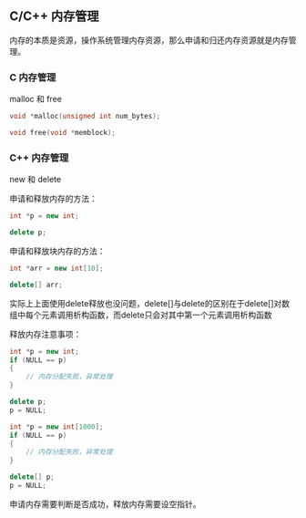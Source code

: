 ## C/C++ 内存管理

内存的本质是资源，操作系统管理内存资源，那么申请和归还内存资源就是内存管理。

### C 内存管理

malloc 和 free

```c
void *malloc(unsigned int num_bytes);

void free(void *memblock);
```

### C++ 内存管理

new 和 delete

申请和释放内存的方法：

```c++
int *p = new int;

delete p;
```

申请和释放块内存的方法：

```c++
int *arr = new int[10];

delete[] arr;
```
实际上上面使用delete释放也没问题，delete[]与delete的区别在于delete[]对数组中每个元素调用析构函数，而delete只会对其中第一个元素调用析构函数

释放内存注意事项：

```c++
int *p = new int;
if (NULL == p)
{
    // 内存分配失败，异常处理
}

delete p;
p = NULL;
```

```c++
int *p = new int[1000];
if (NULL == p)
{
    // 内存分配失败，异常处理
}

delete[] p;
p = NULL;
```

申请内存需要判断是否成功，释放内存需要设空指针。
